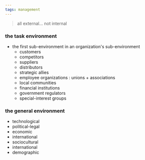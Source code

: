 ```yaml
---
tags: management
---
```


> all external... not internal
### the task environment
- the first sub-environment in an organization's sub-environment
	- customers
	- competitors
	- suppliers
	- distributors
	- strategic allies
	- employee organizations : unions + associations
	- local communities
	- financial institutions
	- government regulators
	- special-interest groups

### the general environment
- technological
- political-legal
- economic
- international
- sociocultural
- international
- demographic
